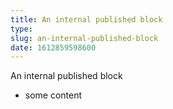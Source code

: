 ```yaml
---
title: An internal published block
type: 
slug: an-internal-published-block
date: 1612859598600
---
```



An internal published block
* some content
